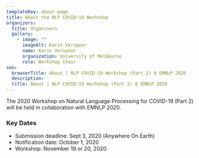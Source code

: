 ```yaml
---
templateKey: about-page
title: About the NLP COVID-19 Workshop
organizers:
  title: Organisers
  gallery:
    - image: ""
      imageAlt: Karin Verspoor
      name: Karin Verspoor
      organization: University of Melbourne
      role: Workshop Chair
seo:
  browserTitle: About | NLP COVID-19 Workshop (Part 2) @ EMNLP 2020
  description: 
  title: About | NLP COVID-19 Workshop (Part 2) @ EMNLP 2020
---
```

The 2020 Workshop on Natural Language Processing for COVID-19 (Part 2) will be held in collaboration with EMNLP 2020.

### Key Dates
* Submission deadline: Sept 3, 2020 (Anywhere On Earth)
* Notification date: October 1, 2020
* Workshop: November 19 or 20, 2020.